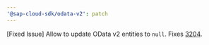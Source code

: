 ```yaml
---
'@sap-cloud-sdk/odata-v2': patch
---
```


[Fixed Issue] Allow to update OData v2 entities to `null`. Fixes [3204](https://github.com/SAP/cloud-sdk-js/issues/3204).
